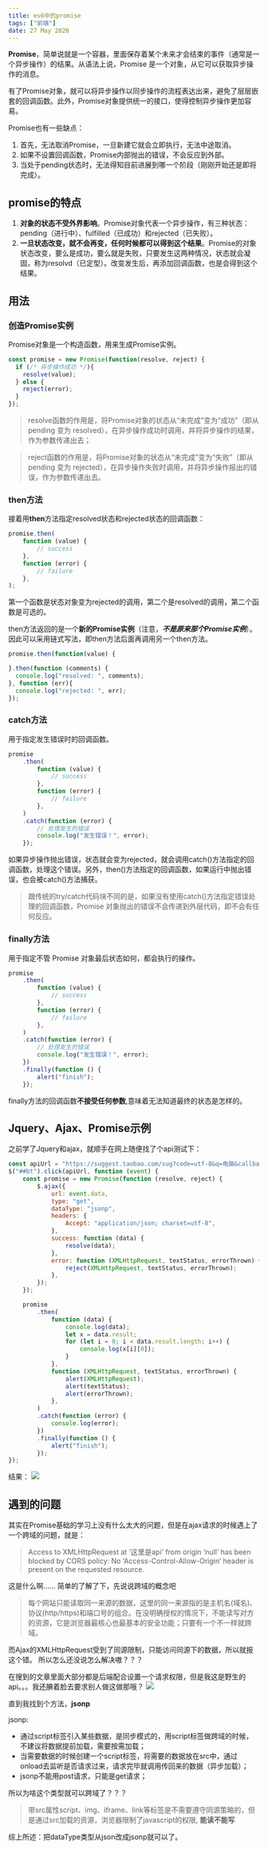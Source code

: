 ```yaml
---
title: es6中的promise
tags: ["前端"]
date: 27 May 2020
---
```


**Promise**，简单说就是一个容器，里面保存着某个未来才会结束的事件（通常是一个异步操作）的结果。从语法上说，Promise 是一个对象，从它可以获取异步操作的消息。

<!-- more -->

有了Promise对象，就可以将异步操作以同步操作的流程表达出来，避免了层层嵌套的回调函数。此外，Promise对象提供统一的接口，使得控制异步操作更加容易。

Promise也有一些缺点：

1. 首先，无法取消Promise，一旦新建它就会立即执行，无法中途取消。
2. 如果不设置回调函数，Promise内部抛出的错误，不会反应到外部。
3. 当处于pending状态时，无法得知目前进展到哪一个阶段（刚刚开始还是即将完成）。

## promise的特点

1. **对象的状态不受外界影响**。Promise对象代表一个异步操作，有三种状态：pending（进行中）、fulfilled（已成功）和rejected（已失败）。
2. **一旦状态改变，就不会再变，任何时候都可以得到这个结果**。Promise的对象状态改变，要么是成功，要么就是失败，只要发生这两种情况，状态就会凝固，称为resolvd（已定型）。改变发生后，再添加回调函数，也是会得到这个结果。

## 用法

### 创造Promise实例

Promise对象是一个构造函数，用来生成Promise实例。

```js
const promise = new Promise(function(resolve, reject) {
  if (/* 异步操作成功 */){
    resolve(value);
  } else {
    reject(error);
  }
});
```

> resolve函数的作用是，将Promise对象的状态从“未完成”变为“成功”（即从 pending 变为 resolved），在异步操作成功时调用，并将异步操作的结果，作为参数传递出去；

> reject函数的作用是，将Promise对象的状态从“未完成”变为“失败”（即从 pending 变为 rejected），在异步操作失败时调用，并将异步操作报出的错误，作为参数传递出去。

### then方法

接着用**then**方法指定resolved状态和rejected状态的回调函数：

```js
promise.then(
	function (value) {
		// success
	},
	function (error) {
		// failure
	},
);
```

第一个函数是状态对象变为rejected的调用，第二个是resolved的调用，第二个函数是可选的。

then方法返回的是一个**新的Promise实例**（注意，**_不是原来那个Promise实例_**）。因此可以采用链式写法，即then方法后面再调用另一个then方法。

```js
promise.then(function(value) {

}.then(function (comments) {
  console.log("resolved: ", comments);
}, function (err){
  console.log("rejected: ", err);
});
```

### catch方法

用于指定发生错误时的回调函数。

```js
promise
	.then(
		function (value) {
			// success
		},
		function (error) {
			// failure
		},
	)
	.catch(function (error) {
		// 处理发生的错误
		console.log("发生错误！", error);
	});
```

如果异步操作抛出错误，状态就会变为rejected，就会调用catch()方法指定的回调函数，处理这个错误。另外，then()方法指定的回调函数，如果运行中抛出错误，也会被catch()方法捕获。

> 跟传统的try/catch代码块不同的是，如果没有使用catch()方法指定错误处理的回调函数，Promise 对象抛出的错误不会传递到外层代码，即不会有任何反应。

### finally方法

用于指定不管 Promise 对象最后状态如何，都会执行的操作。

```js
promise
	.then(
		function (value) {
			// success
		},
		function (error) {
			// failure
		},
	)
	.catch(function (error) {
		// 处理发生的错误
		console.log("发生错误！", error);
	})
	.finally(function () {
		alert("finish");
	});
```

finally方法的回调函数**不接受任何参数**,意味着无法知道最终的状态是怎样的。

## Jquery、Ajax、Promise示例

之前学了Jquery和ajax，就顺手在网上随便找了个api测试下：

```js
const apiUrl = "https://suggest.taobao.com/sug?code=utf-8&q=电脑&callback=cb";
$("##bt").click(apiUrl, function (event) {
	const promise = new Promise(function (resolve, reject) {
		$.ajax({
			url: event.data,
			type: "get",
			dataType: "jsonp",
			headers: {
				Accept: "application/json; charset=utf-8",
			},
			success: function (data) {
				resolve(data);
			},
			error: function (XMLHttpRequest, textStatus, errorThrown) {
				reject(XMLHttpRequest, textStatus, errorThrown);
			},
		});
	});

	promise
		.then(
			function (data) {
				console.log(data);
				let x = data.result;
				for (let i = 0; i < data.result.length; i++) {
					console.log(x[i][0]);
				}
			},
			function (XMLHttpRequest, textStatus, errorThrown) {
				alert(XMLHttpRequest);
				alert(textStatus);
				alert(errorThrown);
			},
		)
		.catch(function (error) {
			console.log(error);
		})
		.finally(function () {
			alert("finish");
		});
});
```

结果：
![](./promise_test.png)

## 遇到的问题

其实在Promise基础的学习上没有什么太大的问题，但是在ajax请求的时候遇上了一个跨域的问题，就是：

> Access to XMLHttpRequest at ‘这里是api’ from origin ‘null’ has been blocked by CORS policy: No ‘Access-Control-Allow-Origin’ header is present on the requested resource.

这是什么啊……
简单的了解了下，先说说跨域的概念吧

> 每个网站只能读取同一来源的数据，这里的同一来源指的是主机名(域名)、协议(http/https)和端口号的组合。在没明确授权的情况下，不能读写对方的资源，它是浏览器最核心也最基本的安全功能；只要有一个不一样就跨域。

而Ajax的XMLHttpRequest受到了同源限制，只能访问同源下的数据，所以就报这个错。
所以怎么还没说怎么解决嗷？？？

在搜到的文章里面大部分都是后端配合设置一个请求权限，但是我这是野生的api。。。我还腆着脸去要求别人做这做那哦？
![](./shuidajiao.jpg)

直到我找到个方法，**jsonp**

jsonp:

- 通过script标签引入某些数据，是同步模式的，用script标签做跨域的时候，不建议将数据提前加载，需要按需加载；
- 当需要数据的时候创建一个script标签，将需要的数据放在src中，通过onload去监听是否请求过来，请求完毕就调用传回来的数据（异步加载）；
- jsonp不能用post请求，只能是get请求；

所以为啥这个类型就可以跨域了？？？

> 带src属性script、img、iframe、link等标签是不需要遵守同源策略的，但是通过src加载的资源，浏览器限制了javascript的权限, **能读不能写**

综上所述：把dataType类型从json改成jsonp就可以了。
